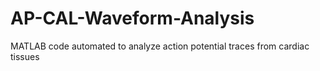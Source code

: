 # AP-CAL-Waveform-Analysis
MATLAB code automated to analyze action potential traces from cardiac tissues
